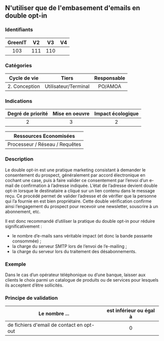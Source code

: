 ## N'utiliser que de l'embasement d'emails en double opt-in

### Identifiants

| GreenIT |  V2  |  V3  |  V4  |
|:-------:|:----:|:----:|:----:|
|  103    | 111  | 110  |      |

### Catégories

| Cycle de vie |  Tiers  |  Responsable  |
|:---------:|:----:|:----:|
| 2. Conception | Utilisateur/Terminal | PO/AMOA |

### Indications

| Degré de priorité |      Mise en oeuvre       |  Impact écologique    |
|:-------------------:|:-------------------------:|:---------------------:|
| 2 | 3 | 2 |

|Ressources Economisées                                      |
|:----------------------------------------------------------:|
|  Processeur / Réseau / Requêtes |

### Description

Le double opt-in est une pratique marketing consistant à demander le consentement du prospect, généralement par accord électronique en cochant une case, puis à faire valider ce consentement par l’envoi d’un e-mail de confirmation à l’adresse indiquée. L’état de l’adresse devient double opt-in lorsque le destinataire a cliqué sur un lien contenu dans le message reçu. Ce procédé permet de valider l’adresse et de vérifier que la personne qui l’a fournie en est bien propriétaire. Cette double vérification confirme ainsi l’engagement du prospect pour recevoir une newsletter, souscrire à un abonnement, etc.

Il est donc recommandé d’utiliser la pratique du double opt-in pour réduire significativement :
 - le nombre d’e-mails sans véritable impact (et donc la bande passante consommée) ;
 - la charge du serveur SMTP lors de l’envoi de l’e-mailing ;
 - la charge du serveur lors du traitement des désabonnements.

### Exemple

Dans le cas d’un opérateur téléphonique ou d’une banque, laisser aux clients le choix parmi un catalogue de produits ou de services pour lesquels ils acceptent d’être sollicités.

### Principe de validation

| Le nombre ...     | est inférieur ou égal à   |  
|-------------------|:-------------------------:|
|  de fichiers d'email de contact en opt-out | 0  |
